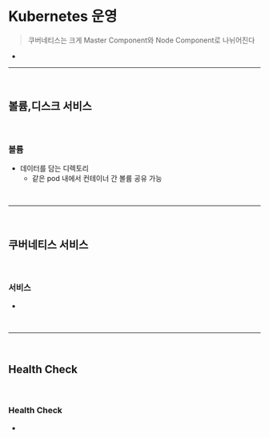 # Kubernetes 운영
> 쿠버네티스는 크게 Master Component와 Node Component로 나뉘어진다
* 

<hr>
<br>

## 볼륨,디스크 서비스

#### 
<br>

### 볼륨
* 데이터를 담는 디렉토리
  * 같은 pod 내에서 컨테이너 간 볼륨 공유 가능

<br>
<hr>
<br>

## 쿠버네티스 서비스

#### 
<br>

### 서비스
* 

<br>
<hr>
<br>

## Health Check

#### 

<br>

### Health Check
* 
